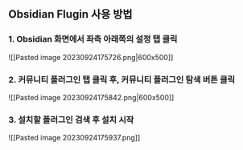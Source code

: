 ## Obsidian Flugin 사용 방법
### 1. Obsidian 화면에서 좌측 아래쪽의 설정 탭 클릭

![[Pasted image 20230924175726.png|600x500]]

### 2. 커뮤니티 플러그인 탭 클릭 후, 커뮤니티 플러그인 탐색 버튼 클릭
![[Pasted image 20230924175842.png|600x500]]

### 3. 설치할 플러그인 검색 후 설치 시작
![[Pasted image 20230924175937.png]]